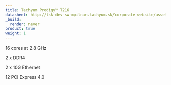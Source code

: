 ```yaml
---
title: Tachyum Prodigy™ T216
datasheet: http://tsk-dev-sw-mpilnan.tachyum.sk/corporate-website/assets/img/Datasheet-216.pdf
_build:
  render: never
product: true
weight: 1
---
```

16 cores at 2.8 GHz

2 x DDR4

2 x 10G Ethernet

12 PCI Express 4.0